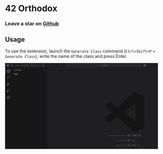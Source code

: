 # 42 Orthodox
### Leave a star on [Github](https://github.com/PalmeseMattia/42Orthodox)
## Usage
To use the extension, launch the `Generate Class` command (`Ctrl+Shift+P` + `Generate Class`), write the name of the class and press Enter.

![Usage](resources/usage.gif)
